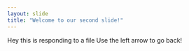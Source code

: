 ```yaml
---
layout: slide
title: "Welcome to our second slide!"
---
```

Hey this is responding to a file
Use the left arrow to go back!
